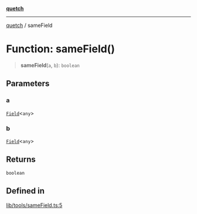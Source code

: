 [**quetch**](../README.md)

***

[quetch](../README.md) / sameField

# Function: sameField()

> **sameField**(`a`, `b`): `boolean`

## Parameters

### a

[`Field`](../type-aliases/Field.md)\<`any`\>

### b

[`Field`](../type-aliases/Field.md)\<`any`\>

## Returns

`boolean`

## Defined in

[lib/tools/sameField.ts:5](https://github.com/nevoland/quetch/blob/5d54d23c7450a0f85309e15fdf3a25ea832b3452/lib/tools/sameField.ts#L5)
